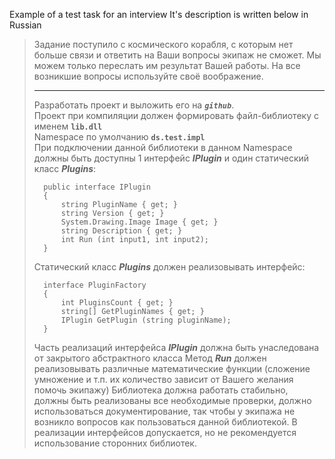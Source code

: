 ﻿Example of a test task for an interview
It's description is written below in Russian

>Задание поступило с космического корабля, с которым нет больше связи и ответить на Ваши вопросы экипаж не сможет. Мы можем только переслать им результат Вашей работы. На все возникшие вопросы используйте своё воображение. 
>
>---
> 
>Разработать проект и выложить его на ***`github`***.  
>Проект при компиляции должен формировать файл-библиотеку с именем **`lib.dll`**  
>Namespace по умолчанию **`ds.test.impl`**  
>При подключении данной библиотеки в данном Namespace должны быть доступны 1 интерфейс ***IPlugin*** и один статический класс ***Plugins***: 
>   
>       public interface IPlugin 
>       { 
>           string PluginName { get; } 
>           string Version { get; } 
>           System.Drawing.Image Image { get; }
>           string Description { get; }
>           int Run (int input1, int input2);
>       } 
> 
>Статический класс ***Plugins*** должен реализовывать интерфейс: 
> 
>       interface PluginFactory 
>       { 
>           int PluginsCount { get; } 
>           string[] GetPluginNames { get; }             
>           IPlugin GetPlugin (string pluginName);
>       } 
> 
>Часть реализаций интерфейса ***IPlugin*** должна быть унаследована от закрытого абстрактного класса 
>Метод ***Run*** должен реализовывать различные математические функции (сложение умножение и т.п. их количество зависит от Вашего желания помочь экипажу) 
>Библиотека должна работать стабильно, должны быть реализованы все необходимые проверки, должно использоваться документирование, так чтобы у экипажа не возникло вопросов как пользоваться данной библиотекой. 
>В реализации интерфейсов допускается, но не рекомендуется использование сторонних библиотек. 
> 